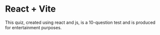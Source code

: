 # React + Vite

This quiz, created using react and js, is a 10-question test and is produced for entertainment purposes.
